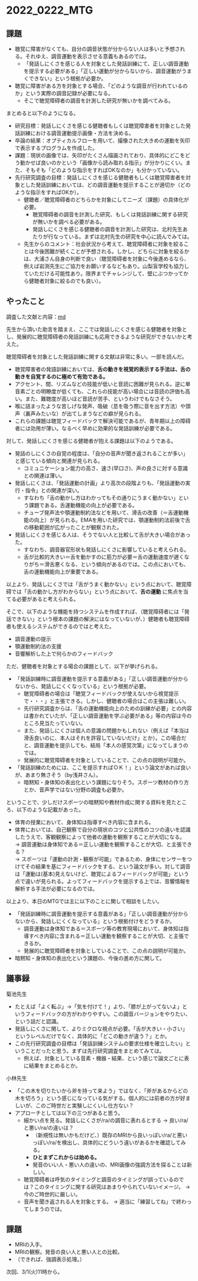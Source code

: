 # 2022_0222_MTG

## 課題
- 聴覚に障害がなくても、自分の調音状態が分からない人は多いと予想される。それゆえ、調音運動を表示させる意義もあるのでは。
  - 「発話しにくさを感じる人を対象とした発話訓練にて、正しい調音運動を提示する必要がある」「正しい運動が分からないから、調音運動がうまくできない」という根拠が必要か。
- 聴覚に障害がある方を対象とする場合、「どのような調音が行われているのか」という実際の調音記録が必要になる。
  - そこで聴覚障碍者の調音を計測した研究が無いかを調べてみる。

まとめると以下のようになる。
- 研究目標：発話しにくさを感じる健聴者もしくは聴覚障害者を対象とした発話訓練における調音運動提示画像・方法を決める。
- 卒論の結果：オプティカルフローを用いて、撮像された大きめの運動を矢印で表示するプログラムを作成した。
- 課題：現状の画像では、矢印がたくさん描画されており、具体的にどこをどう動かせば良いのかという「画像から読み取れる指示」が分かりにくい。また、そもそも「どのような指示をすればOKなのか」も分かっていない。
- 先行研究調査の目標：発話しにくさを感じる健聴者もしくは聴覚障害者を対象とした発話訓練においては、どの調音運動を提示することが適切か（どのような指示をすればOKか）。
  - 健聴者／聴覚障碍者のどちらかを対象にしてニーズ（課題）の具体化が必要。
    - 聴覚障碍者の調音を計測した研究、もしくは発話訓練に関する研究が無いかを調べる必要がある。
    - 発話しにくさを感じる健聴者の調音を計測した研究は、北村先生あたりが行なっている。まずは北村先生の研究を中心に読んでみては。
  - 先生からのコメント：社会状況から考えて、聴覚障碍者に対象を絞ることは今後困難が続くことが予想される。しかし、どちらに対象を絞るかは、大浦さん自身の判断で良い（聴覚障碍者を対象に今後進めるなら、例えば岩渕先生にご協力をお願いするなどもあり。山梨盲学校も協力していただける可能性あり。限界までチャレンジして、壁にぶつかってから健聴者対象に絞るのでも良い）。

## やったこと
調査した文献と内容：[md](https://github.com/kikuchiken-waseda/OuraAnna/wiki/2022_02%E6%9C%88_%E5%85%88%E8%A1%8C%E7%A0%94%E7%A9%B6%E8%AA%BF%E6%9F%BB)

先生から頂いた助言を踏まえ、ここでは発話しにくさを感じる健聴者を対象とし、発展的に聴覚障碍者の発話訓練にも応用できるような研究ができないかと考えた。

聴覚障碍者を対象とした発話訓練に関する文献は非常に多い。一部を読んだ。
- 聴覚障害者の発語訓練においては、**舌の動きを視覚的表示する手法は、舌の動きを自覚するのに極めて有効である。**
- アクセント、間、リズムなどの技能が低いと音読に困難が見られる。逆に単音素ごとの明瞭度が低くても、これらの技能が高い場合には音読の評価も高い。また、難聴度が高いほど音読が苦手、というわけでもなさそう。
- 喉に詰まったような苦しげな発声、吸破（息を吸う際に音を出す方法）や頭声（裏声みたいな）が出てしまうなどの癖が見られる。
- これらの課題は聴覚フィードバックで解決可能であるが、青年期以上の障碍者には効用が薄い。なるべく早めに効果的な発話訓練が必要である。

対して、発話しにくさを感じる健聴者が抱える課題は以下のようである。
- 発話のしにくさの自覚の程度は、「自分の音声が聞き返されることが多い」と感じている傾向と関連が見られる。
  - コミュニケーション能力の高さ、速さ(早口さ)、声の良さに対する意識との関連は薄い。
- 発話しにくさは、「発話運動の計画」より高次の段階よりも、「発話運動の実行・指令」との関連が深い。
  - すなわち「舌の動かし方はわかってもその通りにうまく動かない」という課題である。舌運動機能の向上が必要である。
  - チューブ発声法や顎運動制約法などを用いて、滑舌の改善（＝舌運動機能の向上）が見られる。EMAを用いた研究では、顎運動制約法前後で舌の移動範囲が広がったことが観察された。
- 発話しにくさを感じる人は、そうでない人と比較して舌が大きい場合があった。
  - すなわち、調音器官形状も発話しにくさに影響していると考えられる。
  - 舌が比較的大きい＝舌を動かすのに筋力が必要＝舌の運動速度が遅くなりがち＝滑舌悪くなる、という傾向があるのでは。この点においても、舌の運動機能向上が重要である。
  
以上より、発話しにくさでは「舌がうまく動かない」という点において、聴覚障碍では「舌の動かし方がわからない」という点において、**舌の運動** に焦点を当てる必要があると考えられる。

そこで、以下のような機能を持つシステムを作成すれば、（聴覚障碍者には「発話できない」という根本の課題の解決にはなっていないが、）健聴者も聴覚障碍者も使えるシステムができるのではと考えた。
- 調音運動の提示
- 顎運動制約法の支援
- 音響解析した上で何らかのフィードバック

ただ、健聴者を対象とする場合の課題として、以下が挙げられる。
- 「発話訓練時に調音運動を提示する意義がある」「正しい調音運動が分からないから、発話しにくくなっている」という根拠が必要。
  - 聴覚障碍者の場合は「聴覚フィードバックが使えないから視覚提示で・・・」と主張できる。しかし、健聴者の場合はこの主張は難しい。
  - 先行研究調査からは、「舌の運動機能向上のための訓練が必要」との内容は書かれていたが、「正しい調音運動を学ぶ必要がある」等の内容は今のところ見当たっていない。
  - また、発話しにくさは個人の意識の問題かもしれない（例えば「本当は滑舌良いのに、本人はそれを許容していないだけ」とか）。この場合だと、調音運動を提示しても、結局「本人の感覚次第」になってしまうのでは。
  - 発展的に聴覚障碍者を対象としていることで、この点の説明が可能か。
- 「発話訓練のためには、ここを提示すればＯＫ！」という論文があれば良いが、あまり無さそう（by浅井さん）。
  -  暗黙知・身体知の表出化という課題になりそう。スポーツ教材の作り方とか、音声学ではない分野の調査も必要か。

ということで、少しだけスポーツの暗黙知や教材作成に関する資料を見たところ、以下のような記載があった。
- 体育の授業において、身体知は指導すべき内容に含まれる。
- 体育においては、自己観察で自分の現状のコツと公共性のコツの違いを認識したうえで、客観観察によって他者の運動を観察することが大切になる。
<br>→ 調音運動は身体知である＝正しい運動を観察することが大切、と主張できる？
<br>→ スポーツは「運動の計測・観察が可能」であるため、身体にセンサーをつけてその結果を基にフィードバックをする、という論文が多い。対して調音は「運動は(基本)見えないけど、聴覚によるフィードバックが可能」という点で違いが見られる。よってフィードバックを提示する上では、音響情報を解析する手法が必要になるのでは。

以上より、本日のMTGでは主に以下のことに関して相談をしたい。
- 「発話訓練時に調音運動を提示する意義がある」「正しい調音運動が分からないから、発話しにくくなっている」という根拠付けをどうするか。
  - 調音運動は身体知である＝スポーツ等の教育現場において、身体知は指導すべき内容に含まれる＝正しい運動を観察することが大切、と主張できるか。
  - 発展的に聴覚障碍者を対象としていることで、この点の説明が可能か。
- 暗黙知・身体知の表出化という課題の、今後の進め方に関して。

## 議事録
菊池先生
- たとえば「よく転ぶ」→「気を付けて！」より、「膝が上がってないよ」というフィードバックの方がわかりやすい。この調音バージョンをやりたい、という話だと認識。
- 発話しにくさに関して、よりミクロな視点が必要。「舌が大きい・小さい」というレベルだけでなく、具体的に「どこの動きが違う？」とか。
- この先行研究調査の目標は「発話訓練システムの要求仕様を確立したい」ということだったと思う。まずは先行研究調査をまとめてみては。
  - 例えば、対象としている音素・機器・結果、という感じで論文ごとに表に結果をまとめるとか。

小林先生
- 「この木を切りたいから斧を持って来よう」ではなく、「斧があるからどの木を切ろう」という感じになっている気がする。個人的には前者の方が好ましいが、このご時世だと実験しにくいし仕方ない？
- アプローチとしては以下の三つがあると思う。
  - 細かい点を見る。発話しにくさが/ra/の調音に表れるとする → 良い/ra/と悪い/ra/の違いは？ 
    - （新規性は無いかもだけど、）既存のMRIから良いっぽい/ra/と悪いっぽい/ra/を検出し、具体的にどういう違いがあるかを確認してみる。  
    - **ひとまずこれからは始める。**
    - 発音のいい人・悪い人の違いの、MRI画像の強調方法を探ることは新しい。
  - 聴覚障碍者は呼気のタイミングと調音のタイミングが誤っているのでは？このタイミングに関する研究はあまりやられていないイメージ。 → 今のご時世的に厳しい。
  - 音声を聞き返される人を対象とする。 → 適当に「練習してね」で終わってしまうのでは。

## 課題
- MRIの入手。
- MRIの観察。発音の良い人と悪い人との比較。
- （できれば、強調表示処理。）

次回、3/1(火)11時から。
